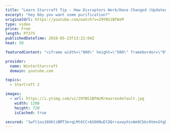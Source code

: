 ```yaml
---
title: "Learn Starcraft Tip - How Disruptors Work/Have Changed (Updated Patch 4.0 2018)"
excerpt: "hey bby you want some purification?"
originalUrl: https://youtube.com/watch?v=29YNS1BFWzM
type: video
price: Free
length: PT37S
publishedDateTime: 2018-05-23T13:22:04Z
heat: 50

featuredContent: "<iframe width=\"800\" height=\"500\" frameborder=\"0\" src=\"https://www.youtube.com/embed/29YNS1BFWzM\" allow=\"accelerometer; autoplay; encrypted-media; gyroscope; picture-in-picture\" allowfullscreen></iframe>"

provider:
  name: WinterStarcraft
  domain: youtube.com

topics:
  - StarCraft 2

images:
  - url: https://i.ytimg.com/vi/29YNS1BFWzM/maxresdefault.jpg
    width: 1280
    height: 720
    isCached: true

secured: "1wft1ou10XKtzBMT3e+qLMt6CC+AS6KNuDlDQrraxwyXsnAm9Cbbc9tmvGYgD18r6bDLia4kK0ZldbVcSoZ0VngzCvKExnd17gIfvhuPPfzoB+8Zuu4osKIzY7wvki1Tb/SUoFQUAMF+JYOTtkOVY220gw7NSeFYqx5xEHVNBVJADLWq6tbmMZpKDRbc293QGYHgjVE4bIJ1VFIUUlPWN+8ODI4RcNG3EsR25ShpSZ6ijP/6quZL2qGWyKoDDQTg6QBi7T1frflbdp4zmE4htaJyYvIpKGQB7l2wG9jGNhmmjZ0YrDRiPPlylY77lJeIjytJUZ6KmCpYWcg4QzoqWlbvbK0wWSJD6MCUiBUe0VBqZmT5KZ+Mg+FJsVLx0knq4ZZg4mONyyT429+mS7la3wkIWkYIXX/kftQD3L6L6t4=;aZoceG312QbUJ7elTp63JA=="
---
```


